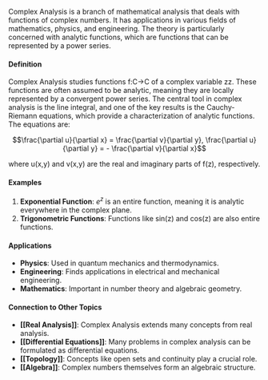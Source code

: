 Complex Analysis is a branch of mathematical analysis that deals with functions of complex numbers. It has applications in various fields of mathematics, physics, and engineering. The theory is particularly concerned with analytic functions, which are functions that can be represented by a power series.

#### Definition

Complex Analysis studies functions f:C→C of a complex variable zz. These functions are often assumed to be analytic, meaning they are locally represented by a convergent power series. The central tool in complex analysis is the line integral, and one of the key results is the Cauchy-Riemann equations, which provide a characterization of analytic functions. The equations are:

$$\frac{\partial u}{\partial x} = \frac{\partial v}{\partial y}, \frac{\partial u}{\partial y} = - \frac{\partial v}{\partial x}$$

where u(x,y) and v(x,y) are the real and imaginary parts of f(z), respectively.

#### Examples

1. **Exponential Function**: $e^z$ is an entire function, meaning it is analytic everywhere in the complex plane.
2. **Trigonometric Functions**: Functions like sin⁡(z) and cos(z) are also entire functions.

#### Applications

- **Physics**: Used in quantum mechanics and thermodynamics.
- **Engineering**: Finds applications in electrical and mechanical engineering.
- **Mathematics**: Important in number theory and algebraic geometry.

#### Connection to Other Topics

- **[[Real Analysis]]**: Complex Analysis extends many concepts from real analysis.
- **[[Differential Equations]]**: Many problems in complex analysis can be formulated as differential equations.
- **[[Topology]]**: Concepts like open sets and continuity play a crucial role.
- **[[Algebra]]**: Complex numbers themselves form an algebraic structure.